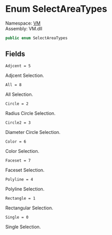 # Enum SelectAreaTypes

Namespace: [VM](VM.md)  
Assembly: VM.dll  

```csharp
public enum SelectAreaTypes
```

## Fields

`Adjcent = 5` 

Adjcent Selection.



`All = 8` 

All Selection.



`Circle = 2` 

Radius Circle Selection.



`Circle2 = 3` 

Diameter Circle Selection.



`Color = 6` 

Color Selection.



`Faceset = 7` 

Faceset Selection.



`Polyline = 4` 

Polyline Selection.



`Rectangle = 1` 

Rectangular Selection.



`Single = 0` 

Single Selection.




